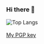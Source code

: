 ### Hi there 👋

![Top Langs](https://github-readme-stats.vercel.app/api/top-langs/?username=xorgzz&layout=compact&theme=radical)
<br><br>
[My PGP key](https://xorgzz.ovh/pgp.txt)
<!--

**xorgzz/xorgzz** is a ✨ _special_ ✨ repository because its `README.md` (this file) appears on your GitHub profile.

Here are some ideas to get you started:

- 🔭 I’m currently working on ...
- 🌱 I’m currently learning ...
- 👯 I’m looking to collaborate on ...
- 🤔 I’m looking for help with ...
- 💬 Ask me about ...
- 📫 How to reach me: ...
- 😄 Pronouns: ...
- ⚡ Fun fact: ...
-->
